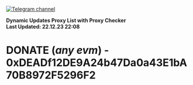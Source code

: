 [![Telegram channel](https://img.shields.io/endpoint?url=https://runkit.io/damiankrawczyk/telegram-badge/branches/master?url=https://t.me/n4z4v0d)](https://t.me/n4z4v0d) 

**Dynamic Updates Proxy List with Proxy Checker**  
**Last Updated: 22.12.23 22:08**

# DONATE (_any evm_) - 0xDEADf12DE9A24b47Da0a43E1bA70B8972F5296F2
